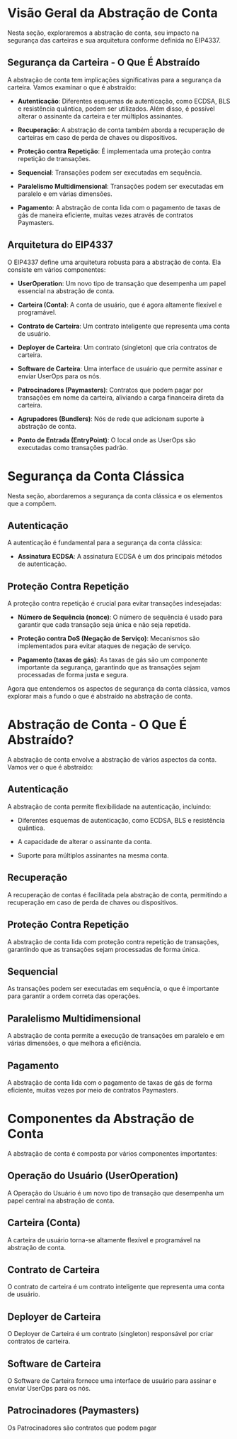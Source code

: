 # Visão Geral da Abstração de Conta

Nesta seção, exploraremos a abstração de conta, seu impacto na segurança das carteiras e sua arquitetura conforme definida no EIP4337.

## Segurança da Carteira - O Que É Abstraído

A abstração de conta tem implicações significativas para a segurança da carteira. Vamos examinar o que é abstraído:

- **Autenticação**: Diferentes esquemas de autenticação, como ECDSA, BLS e resistência quântica, podem ser utilizados. Além disso, é possível alterar o assinante da carteira e ter múltiplos assinantes.

- **Recuperação**: A abstração de conta também aborda a recuperação de carteiras em caso de perda de chaves ou dispositivos.

- **Proteção contra Repetição**: É implementada uma proteção contra repetição de transações.

- **Sequencial**: Transações podem ser executadas em sequência.

- **Paralelismo Multidimensional**: Transações podem ser executadas em paralelo e em várias dimensões.

- **Pagamento**: A abstração de conta lida com o pagamento de taxas de gás de maneira eficiente, muitas vezes através de contratos Paymasters.

## Arquitetura do EIP4337

O EIP4337 define uma arquitetura robusta para a abstração de conta. Ela consiste em vários componentes:

- **UserOperation**: Um novo tipo de transação que desempenha um papel essencial na abstração de conta.

- **Carteira (Conta)**: A conta de usuário, que é agora altamente flexível e programável.

- **Contrato de Carteira**: Um contrato inteligente que representa uma conta de usuário.

- **Deployer de Carteira**: Um contrato (singleton) que cria contratos de carteira.

- **Software de Carteira**: Uma interface de usuário que permite assinar e enviar UserOps para os nós.

- **Patrocinadores (Paymasters)**: Contratos que podem pagar por transações em nome da carteira, aliviando a carga financeira direta da carteira.

- **Agrupadores (Bundlers)**: Nós de rede que adicionam suporte à abstração de conta.

- **Ponto de Entrada (EntryPoint)**: O local onde as UserOps são executadas como transações padrão.

# Segurança da Conta Clássica

Nesta seção, abordaremos a segurança da conta clássica e os elementos que a compõem.

## Autenticação

A autenticação é fundamental para a segurança da conta clássica:

- **Assinatura ECDSA**: A assinatura ECDSA é um dos principais métodos de autenticação.

## Proteção Contra Repetição

A proteção contra repetição é crucial para evitar transações indesejadas:

- **Número de Sequência (nonce)**: O número de sequência é usado para garantir que cada transação seja única e não seja repetida.

- **Proteção contra DoS (Negação de Serviço)**: Mecanismos são implementados para evitar ataques de negação de serviço.

- **Pagamento (taxas de gás)**: As taxas de gás são um componente importante da segurança, garantindo que as transações sejam processadas de forma justa e segura.

Agora que entendemos os aspectos de segurança da conta clássica, vamos explorar mais a fundo o que é abstraído na abstração de conta.

# Abstração de Conta - O Que É Abstraído?

A abstração de conta envolve a abstração de vários aspectos da conta. Vamos ver o que é abstraído:

## Autenticação

A abstração de conta permite flexibilidade na autenticação, incluindo:

- Diferentes esquemas de autenticação, como ECDSA, BLS e resistência quântica.

- A capacidade de alterar o assinante da conta.

- Suporte para múltiplos assinantes na mesma conta.

## Recuperação

A recuperação de contas é facilitada pela abstração de conta, permitindo a recuperação em caso de perda de chaves ou dispositivos.

## Proteção Contra Repetição

A abstração de conta lida com proteção contra repetição de transações, garantindo que as transações sejam processadas de forma única.

## Sequencial

As transações podem ser executadas em sequência, o que é importante para garantir a ordem correta das operações.

## Paralelismo Multidimensional

A abstração de conta permite a execução de transações em paralelo e em várias dimensões, o que melhora a eficiência.

## Pagamento

A abstração de conta lida com o pagamento de taxas de gás de forma eficiente, muitas vezes por meio de contratos Paymasters.

# Componentes da Abstração de Conta

A abstração de conta é composta por vários componentes importantes:

## Operação do Usuário (UserOperation)

A Operação do Usuário é um novo tipo de transação que desempenha um papel central na abstração de conta.

## Carteira (Conta)

A carteira de usuário torna-se altamente flexível e programável na abstração de conta.

## Contrato de Carteira

O contrato de carteira é um contrato inteligente que representa uma conta de usuário.

## Deployer de Carteira

O Deployer de Carteira é um contrato (singleton) responsável por criar contratos de carteira.

## Software de Carteira

O Software de Carteira fornece uma interface de usuário para assinar e enviar UserOps para os nós.

## Patrocinadores (Paymasters)

Os Patrocinadores são contratos que podem pagar

